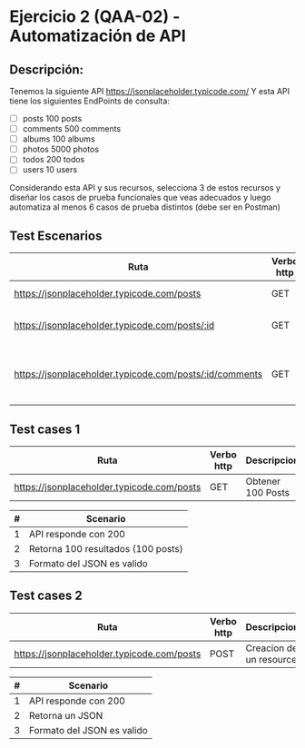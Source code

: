 # Ejercicio 2 (QAA-02) - Automatización de API

## Descripción:

Tenemos la siguiente API https://jsonplaceholder.typicode.com/
Y esta API tiene los siguientes EndPoints de consulta:
- [ ] posts 100 posts
- [ ] comments 500 comments
- [ ] albums 100 albums
- [ ] photos 5000 photos
- [ ] todos 200 todos
- [ ] users 10 users

Considerando esta API y sus recursos, selecciona 3 de estos recursos y diseñar los casos de prueba funcionales que veas adecuados y luego
automatiza al menos 6 casos de prueba distintos (debe ser en Postman)

## Test Escenarios
| Ruta | Verbo http | Descripcion |
| --- | --- | --- |
| https://jsonplaceholder.typicode.com/posts | GET | Obtener 100 Posts |
| https://jsonplaceholder.typicode.com/posts/:id | GET | Obtener un Post por el ID |
| https://jsonplaceholder.typicode.com/posts/:id/comments | GET | Obtener todos los comentarios de un Post por el ID |

## Test cases 1
| Ruta | Verbo http | Descripcion |
| --- | --- | --- |
| https://jsonplaceholder.typicode.com/posts | GET | Obtener 100 Posts |

| # | Scenario |
| --- | --- |
| 1 | API responde con 200 |
| 2 | Retorna 100 resultados (100 posts) |
| 3 | Formato del JSON es valido |

## Test cases 2
| Ruta | Verbo http | Descripcion |
| --- | --- | --- |
| https://jsonplaceholder.typicode.com/posts | POST | Creacion de un resource |

| # | Scenario |
| --- | --- |
| 1 | API responde con 200 |
| 2 | Retorna un JSON |
| 3 | Formato del JSON es valido |
